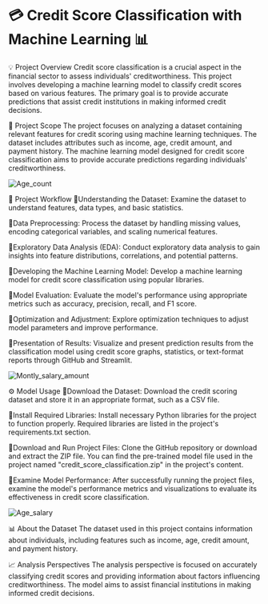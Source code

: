 # 💳 Credit Score Classification with Machine Learning 📊

💡 Project Overview
Credit score classification is a crucial aspect in the financial sector to assess individuals' creditworthiness. This project involves developing a machine learning model to classify credit scores based on various features. The primary goal is to provide accurate predictions that assist credit institutions in making informed credit decisions.

🎯 Project Scope
The project focuses on analyzing a dataset containing relevant features for credit scoring using machine learning techniques. The dataset includes attributes such as income, age, credit amount, and payment history. The machine learning model designed for credit score classification aims to provide accurate predictions regarding individuals' creditworthiness.

![Age_count](https://github.com/selinolgun/Credit-Score-Classification/assets/126022358/70ba5aa8-3160-4b96-91f2-400d84506d24)

🔄 Project Workflow
📌Understanding the Dataset:
Examine the dataset to understand features, data types, and basic statistics.

📌Data Preprocessing:
Process the dataset by handling missing values, encoding categorical variables, and scaling numerical features.

📌Exploratory Data Analysis (EDA):
Conduct exploratory data analysis to gain insights into feature distributions, correlations, and potential patterns.

📌Developing the Machine Learning Model:
Develop a machine learning model for credit score classification using popular libraries.

📌Model Evaluation:
Evaluate the model's performance using appropriate metrics such as accuracy, precision, recall, and F1 score.

📌Optimization and Adjustment:
Explore optimization techniques to adjust model parameters and improve performance.

📌Presentation of Results:
Visualize and present prediction results from the classification model using credit score graphs, statistics, or text-format reports through GitHub and Streamlit.

![Montly_salary_amount](https://github.com/selinolgun/Credit-Score-Classification/assets/126022358/057a0cf8-08eb-4c53-8d49-23373d5d8cad)

⚙️ Model Usage
📌Download the Dataset:
Download the credit scoring dataset and store it in an appropriate format, such as a CSV file.

📌Install Required Libraries:
Install necessary Python libraries for the project to function properly. Required libraries are listed in the project's requirements.txt section.

📌Download and Run Project Files:
Clone the GitHub repository or download and extract the ZIP file. You can find the pre-trained model file used in the project named "credit_score_classification.zip" in the project's content.

📌Examine Model Performance:
After successfully running the project files, examine the model's performance metrics and visualizations to evaluate its effectiveness in credit score classification.

![Age_salary](https://github.com/selinolgun/Credit-Score-Classification/assets/126022358/32e9b688-c226-4820-b366-a1478603f791)

📊 About the Dataset
The dataset used in this project contains information about individuals, including features such as income, age, credit amount, and payment history.

📈 Analysis Perspectives
The analysis perspective is focused on accurately classifying credit scores and providing information about factors influencing creditworthiness. The model aims to assist financial institutions in making informed credit decisions.
